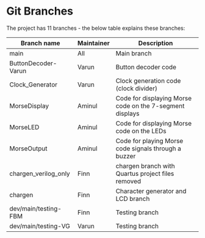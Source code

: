 # Git Branches

The project has 11 branches - the below table explains these branches:

| Branch name          | Maintainer | Description                                              |
|----------------------|------------|----------------------------------------------------------|
| main                 | All        | Main branch                                              |
| ButtonDecoder-Varun  | Varun      | Button decoder code                                      |
| Clock_Generator      | Varun      | Clock generation code (clock divider)                    |
| MorseDisplay         | Aminul     | Code for displaying Morse code on the 7-segment displays |
| MorseLED             | Aminul     | Code for displaying Morse code on the LEDs               |
| MorseOutput          | Aminul     | Code for playing Morse code signals through a buzzer     |
| chargen_verilog_only | Finn       | chargen branch with Quartus project files removed        |
| chargen              | Finn       | Character generator and LCD branch                       |
| dev/main/testing-FBM | Finn       | Testing branch                                           |
| dev/main/testing-VG  | Varun      | Testing branch                                           |
